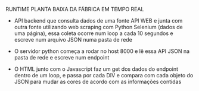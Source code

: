 RUNTIME PLANTA BAIXA DA FÁBRICA EM TEMPO REAL


- API backend que consulta dados de uma fonte API WEB e junta com outra fonte utilizando web scraping com Python Selenium (dados de uma página), essa coleta ocorre num loop a cada 10 segundos e escreve num arquivo JSON numa pasta de rede

- O servidor python começa a rodar no host 8000 e lê essa API JSON na pasta de rede e escreve num endpoint

- O HTML junto com o Javascript faz um get dos dados do endpoint dentro de um loop, e passa por cada DIV e compara com cada objeto do JSON para mudar as cores de acordo com as informações contidas
